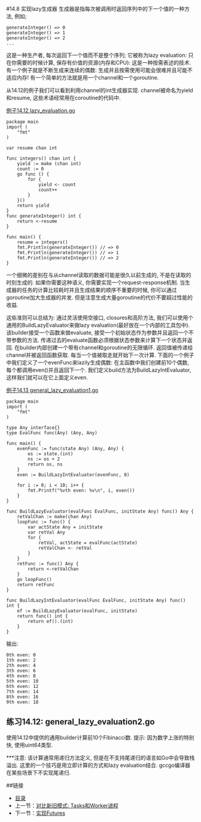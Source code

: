 #14.8 实现lazy生成器
生成器是指每次被调用时返回序列中的下一个值的一种方法, 例如;

	generateInteger() => 0
	generateInteger() => 1
	generateInteger() => 2
	...

这是一种生产者, 每次返回下一个值而不是整个序列; 它被称为lazy evaluation: 只在你需要的时候计算, 保存有价值的资源(内存和CPU): 这是一种按需表述的技术. 有一个例子就是不断生成来连续的偶数: 生成并且按需使用可能会很难并且可能不适应内存! 有一个简单的方法就是用一个channel和一个goroutine.

从14.12的例子我们可以看到利用channel的int生成器实现. channel被命名为yield和resume, 这些术语经常用在coroutine的代码中.

[例子14.12 lazy_evaluation.go](exmaples/chapter14/lazy_evaluation.go)

	package main
	import (
		"fmt"
	)
	
	var resume chan int

	func integers() chan int {
		yield := make (chan int)
		count := 0
		go func () {
			for {
				yield <- count
				count++
			}
		}()
		return yield
	}
	func generateInteger() int {
		return <-resume
	}

	func main() {
		resume = integers()
		fmt.Println(generateInteger()) // => 0
		fmt.Println(generateInteger()) // => 1
		fmt.Println(generateInteger()) // => 2
	}

一个细微的差别在与从channel读取的数据可能是很久以前生成的, 不是在读取的时刻生成的. 如果你需要这种语义, 你需要实现一个request-response机制. 当生成器的任务的计算比较耗时并且生成结果的顺序不重要的时候, 你可以通过goroutine加大生成器的并发. 但是注意生成大量goroutine的代价不要超过性能的收益.

这些准则可以总结为: 通过灵活使用空接口, closures和高阶方法, 我们可以使用个通用的BuildLazyEvaluator来做lazy evaluation(最好放在一个内部的工具包中). 该builder接受一个函数来做evaluate, 接受一个初始状态作为参数并且返回一个不带参数的方法. 传递过去的evaluate函数必须根据状态参数来计算下一个状态并返回. 在builder内部创建一个带有channel和goroutine的无限循环. 返回值被传递给channel并被返回函数获取. 每当一个值被取走就开始下一次计算. 下面的一个例子中我们定义了一个evenFunc来lazily生成偶数: 在主函数中我们创建前10个偶数, 每个都调用even()并且返回下一个. 我们定义build方法为BuildLazyIntEvaluator, 这样我们就可以在它上面定义even.

[例子14.13 general_lazy_evaluation1.go](exmaples/chapter14/general_lazy_evaluation1.go)

	package main
	import (
		"fmt"
	)

	type Any interface{}
	type EvalFunc func(Any) (Any, Any)

	func main() {
		evenFunc := func(state Any) (Any, Any) {
			os := state.(int)
			ns := os + 2
			return os, ns
		}
		even := BuildLazyIntEvaluator(evenFunc, 0)

		for i := 0; i < 10; i++ {
			fmt.Printf("%vth even: %v\n", i, even())
		}
	}

	func BuildLazyEvaluator(evalFunc EvalFunc, initState Any) func() Any {
		retValChan := make(chan Any)
		loopFunc := func() {
			var actState Any = initState
			var retVal Any
			for {
				retVal, actState = evalFunc(actState)
				retValChan <- retVal
			}
		}
		retFunc := func() Any {
			return <-retValChan
		}
		go loopFunc()
		return retFunc
	}

	func BuildLazyIntEvaluator(evalFunc EvalFunc, initState Any) func() int {
		ef := BuildLazyEvaluator(evalFunc, initState)
		return func() int {
			return ef().(int)
		}
	}

输出:

	0th even: 0
	1th even: 2
	2th even: 4
	3th even: 6
	4th even: 8
	5th even: 10
	6th even: 12
	7th even: 14
	8th even: 16
	9th even: 18

## 练习14.12: general_lazy_evaluation2.go
使用14.12中提供的通用builder计算前10个Fibinacci数. 提示: 因为数字上涨的特别快, 使用uint64类型.

***注意: 该计算通常用递归方法定义, 但是在不支持尾递归的语言如Go中会导致栈溢出. 这里的一个技巧是用立即计算的方式和lazy evaluation结合. gccgo编译器在某些场景下不实现尾递归.
		

##链接
- [目录](directory.md)
- 上一节：[对比新旧模式: Tasks和Worker进程](14.7.md)
- 下一节：[实现Futures](14.9.md)